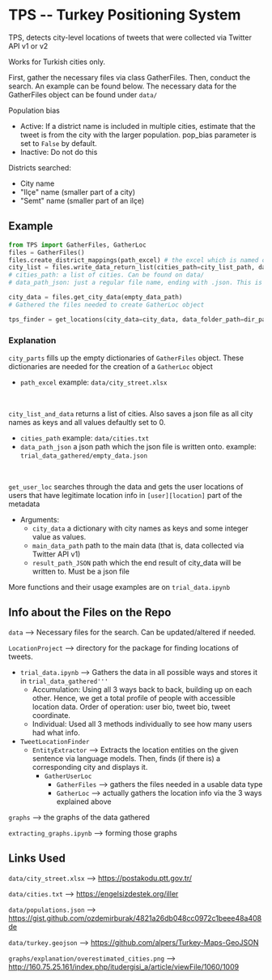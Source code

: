 # TPS -- Turkey Positioning System

TPS, detects city-level locations of tweets that were collected via Twitter API v1 or v2

Works for Turkish cities only.

First, gather the necessary files via class GatherFiles. Then, conduct the search. An example can be found below. The necessary data for the GatherFiles object can be found under ```data/```

Population bias 
- Active: If a district name is included in multiple cities, estimate that the tweet is from the city with the larger population. pop_bias parameter is set to ```False``` by default.
- Inactive: Do not do this

Districts searched:
- City name
- "Ilçe" name (smaller part of a city)
- "Semt" name (smaller part of an ilçe)

## Example

```python
from TPS import GatherFiles, GatherLoc
files = GatherFiles()
files.create_district_mappings(path_excel) # the excel which is named city_street.xlsx on data/
city_list = files.write_data_return_list(cities_path=city_list_path, data_path_json=empty_data_path)
# cities_path: a list of cities. Can be found on data/
# data_path_json: just a regular file name, ending with .json. This is going to be written with the function

city_data = files.get_city_data(empty_data_path)
# Gathered the files needed to create GatherLoc object

tps_finder = get_locations(city_data=city_data, data_folder_path=dir_path, which_metadata="user_bio", path_result="v2_trial_tweet-based.json", api_version=2, user=False, retweets=True, path_dates="dates.txt", path_texts=txt_path, search_keyword="@RTErdogan", date_window=[[2023,4,10], 6])
```

### Explanation
```city_parts``` fills up the empty dictionaries of ```GatherFiles``` object. These dictionaries are needed for the creation of a ```GatherLoc``` object
- ```path_excel``` example: ```data/city_street.xlsx```
 <br />

```city_list_and_data``` returns a list of cities. Also saves a json file as all city names as keys and all values defaultly set to 0.
- ```cities_path``` example: ```data/cities.txt```
- ```data_path_json``` a json path which the json file is written onto. example: ```trial_data_gathered/empty_data.json```
<br />

```get_user_loc``` searches through the data and gets the user locations of users that have legitimate location info in ```[user][location]``` part of the metadata
- Arguments:
    - ```city_data``` a dictionary with city names as keys and some integer value as values.
    - ```main_data_path``` path to the main data (that is, data collected via Twitter API v1)
    - ```result_path_JSON``` path which the end result of city_data will be written to. Must be a json file


More functions and their usage examples are on ```trial_data.ipynb```

## Info about the Files on the Repo

```data``` --> Necessary files for the search. Can be updated/altered if needed.

```LocationProject``` --> directory for the package for finding locations of tweets.
- ```trial_data.ipynb``` --> Gathers the data in all possible ways and stores it in ```trial_data_gathered'''```
    -  Accumulation: Using all 3 ways back to back, building up on each other. Hence, we get a total profile of people with accessible location data.
        Order of operation: user bio, tweet bio, tweet coordinate.
    - Individual: Used all 3 methods individually to see how many users had what info.
- ```TweetLocationFinder```
    - ```EntityExtractor``` --> Extracts the location entities on the given sentence via language models. Then, finds (if there is) a corresponding city and displays it.
        - ```GatherUserLoc```
            - ```GatherFiles``` --> gathers the files needed in a usable data type
            - ```GatherLoc``` --> actually gathers the location info via the 3 ways explained above

```graphs``` --> the graphs of the data gathered

```extracting_graphs.ipynb``` --> forming those graphs

## Links Used

```data/city_street.xlsx``` --> https://postakodu.ptt.gov.tr/ <br />

```data/cities.txt``` --> https://engelsizdestek.org/iller <br />

```data/populations.json``` --> https://gist.github.com/ozdemirburak/4821a26db048cc0972c1beee48a408de <br />

```data/turkey.geojson``` --> https://github.com/alpers/Turkey-Maps-GeoJSON <br />

```graphs/explanation/overestimated_cities.png``` --> http://160.75.25.161/index.php/itudergisi_a/article/viewFile/1060/1009
